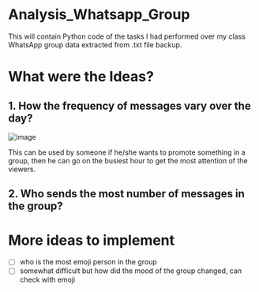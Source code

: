 # Analysis_Whatsapp_Group
This will contain Python code of the tasks I had performed over my class WhatsApp group data extracted from .txt file backup. 

# What were the Ideas?
## 1. How the frequency of messages vary over the day?

![image](https://user-images.githubusercontent.com/64163517/140058907-191c1848-1918-48ae-a032-dc7ee0dfa081.png)

This can be used by someone if he/she wants to promote something in a group, then he can go on the busiest hour to get the most attention of the viewers. 

## 2. Who sends the most number of messages in the group?



# More ideas to implement
- [ ] who is the most emoji person in the group
- [ ] somewhat difficult but how did the mood of the group changed, can check with emoji 
